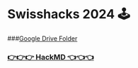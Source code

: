 # Swisshacks 2024 🕹️

###[Google Drive Folder](https://drive.google.com/drive/folders/1BS-yBKbXKV3aC9rP72-P8aOPibvvgPRN?usp=sharing)


### [👉👉👉 HackMD 👈👈👈](https://hackmd.io/@dvdblk/ByfmAPjIR/edit)
